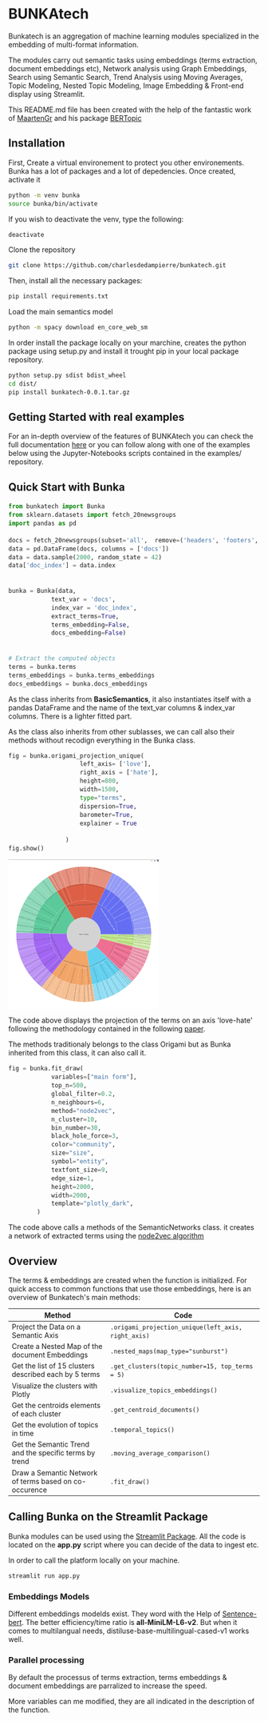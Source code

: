 # BUNKAtech

Bunkatech is an aggregation of machine learning modules specialized in the embedding of multi-format information.

The modules carry out semantic tasks using embeddings (terms extraction, document embeddings etc), Network analysis using Graph Embeddings, Search using Semantic Search, Trend Analysis using Moving Averages, Topic Modeling, Nested Topic Modeling, Image Embedding & Front-end display using Streamlit.

This README.md file has been created with the help of the fantastic work of [MaartenGr](https://github.com/MaartenGr) and his package [BERTopic](https://github.com/MaartenGr/BERTopic/blob/master/README.md)

## Installation

First, Create a virtual environement to protect you other environements. Bunka has a lot of packages and a lot of depedencies. Once created, activate it

```bash
python -m venv bunka
source bunka/bin/activate
```

If you wish to deactivate the venv, type the following:

```bash
deactivate
```

Clone the repository

```bash
git clone https://github.com/charlesdedampierre/bunkatech.git
```

Then, install all the necessary packages:

```bash
pip install requirements.txt
```

Load the main semantics model

```bash
python -m spacy download en_core_web_sm
```

In order install the package locally on your marchine, creates the python package using setup.py and install it trought pip in your local package repository.

```bash
python setup.py sdist bdist_wheel
cd dist/
pip install bunkatech-0.0.1.tar.gz
```

## Getting Started with real examples

For an in-depth overview of the features of BUNKAtech you can check the full documentation [here](https://docs.google.com/document/d/1CsJ-dhpm89e42hH7XPNuUtT1nAeCzC1kuIFEja_WyVs/edit) or you can follow along with one of the examples below using the Jupyter-Notebooks scripts contained in the examples/ repository.

## Quick Start with Bunka

```python
from bunkatech import Bunka
from sklearn.datasets import fetch_20newsgroups
import pandas as pd
 
docs = fetch_20newsgroups(subset='all',  remove=('headers', 'footers', 'quotes'))['data']
data = pd.DataFrame(docs, columns = ['docs'])
data = data.sample(2000, random_state = 42)
data['doc_index'] = data.index


bunka = Bunka(data, 
            text_var = 'docs', 
            index_var = 'doc_index', 
            extract_terms=True,
            terms_embedding=False,
            docs_embedding=False)


# Extract the computed objects
terms = bunka.terms
terms_embeddings = bunka.terms_embeddings
docs_embeddings = bunka.docs_embeddings

```

As the class inherits from **BasicSemantics**, it also instantiates itself with a pandas DataFrame and the name of the text_var columns & index_var columns. There is a lighter fitted part.

As the class also inherits from other sublasses, we can call also their methods without recodign everything in the Bunka class.

```python
fig = bunka.origami_projection_unique(
                    left_axis= ['love'],
                    right_axis = ['hate'],
                    height=800,
                    width=1500,
                    type="terms",
                    dispersion=True,
                    barometer=True,
                    explainer = True
    
                )
fig.show()
```

<img src="images/sunburst.png" width="60%" height="60%" align="center" />

The code above displays the projection of the terms on an axis 'love-hate' following the methodology contained in the following [paper](https://journals.sagepub.com/doi/full/10.1177/0003122419877135).

The methods traditionaly belongs to the class Origami but as Bunka inherited from this class, it can also call it.

```python
fig = bunka.fit_draw(
            variables=["main form"],
            top_n=500,
            global_filter=0.2,
            n_neighbours=6,
            method="node2vec",
            n_cluster=10,
            bin_number=30,
            black_hole_force=3,
            color="community",
            size="size",
            symbol="entity",
            textfont_size=9,
            edge_size=1,
            height=2000,
            width=2000,
            template="plotly_dark",
        )
```

The code above calls a methods of the SemanticNetworks class. it creates a network of extracted terms using the [node2vec algorithm](https://snap.stanford.edu/node2vec/)

## Overview

The terms & embeddings are created when the function is initialized.
For quick access to common functions that use those embeddings, here is an overview of Bunkatech's main methods:

| Method | Code  |
|-----------------------|---|
| Project the Data on a Semantic Axis    |  `.origami_projection_unique(left_axis, right_axis)` |
| Create a Nested Map of the document Embeddings  |  `.nested_maps(map_type="sunburst")` |
| Get the list of 15 clusters described each by 5 terms    |  `.get_clusters(topic_number=15, top_terms = 5)` |
| Visualize the clusters with Plotly | `.visualize_topics_embeddings()`  |
| Get the centroids elements of each cluster     |  `.get_centroid_documents()` |
| Get the evolution of topics in time    |  `.temporal_topics()` |
| Get the Semantic Trend and the specific terms by trend |  `.moving_average_comparison()` |
| Draw a Semantic Network of terms based on co-occurence |  `.fit_draw()` |

## Calling Bunka on the Streamlit Package

Bunka modules can be used using the [Streamlit Package](https://streamlit.io/). All the code is located on the **app.py** script where you can decide of the data to ingest etc.

In order to call the platform locally on your machine.

```bash
streamlit run app.py
```

### Embeddings Models

Different embeddings modelds exist. They word with the Help of [Sentence-bert](https://www.sbert.net/). The better efficiency/time ratio is **all-MiniLM-L6-v2**. But when it comes to multilangual needs, distiluse-base-multilingual-cased-v1 works well.

### Parallel processing

By default the processus of terms extraction, terms embeddings & document embeddings are parralized to increase the speed.

More variables can me modified, they are all indicated in the description of the function.
